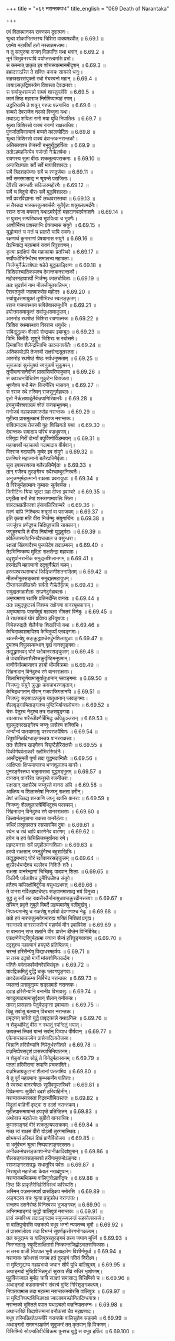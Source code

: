 +++
title = "०६९ नरान्तकवधः"
title_english = "069 Death of Narantaka"

+++

एवं विलपमानस्य रावणस्य दुरात्मनः।  
श्रुत्वा शोकाभितप्तस्य त्रिशिरा वाक्यमब्रवीत् ॥ 6.69.1 ॥   
एवमेव महावीर्यो हतो नस्तातमध्यमः।  
न तु सत्पुरुषा राजन् विलपन्ति यथा भवान् ॥ 6.69.2 ॥   
नूनं त्रिभुवनस्यापि पर्याप्तस्त्वमसि प्रभो।  
स कस्मात् प्राकृत इव शोचस्यात्मानमीदृशम् ॥ 6.69.3 ॥   
ब्रह्मदत्ताऽस्ति ते शक्तिः कवचः सायको धनुः।  
सहस्रखरसंयुक्तो रथो मेघस्वनो महान् ॥ 6.69.4 ॥   
त्वयाऽसकृद्विशस्त्रेण विशस्ता देवदानवाः।  
स सर्वायुधसम्पन्नो राघवं शास्तुमर्हसि ॥ 6.69.5 ॥   
कामं तिष्ठ महाराज निर्गमिष्याम्यहं रणम्।  
उद्धरिष्यामि ते शत्रून् गरुडः पन्नगानिव ॥ 6.69.6 ॥   
शम्बरो देवराजेन नरको विष्णुना यथा।  
तथाऽद्य शयिता रामो मया युधि निपातितः ॥ 6.69.7 ॥   
श्रुत्वा त्रिशिरसो वाक्यं रावणो राक्षसाधिपः।  
पुनर्जातमिवात्मानं मन्यते कालचोदितः ॥ 6.69.8 ॥   
श्रुत्वा त्रिशिरसो वाक्यं देवान्तकनरान्तकौ।  
अतिकायश्च तेजस्वी बभूवुर्युद्धहर्षिताः ॥ 6.69.9 ॥   
ततोऽहमहमित्येव गर्जन्तो नैर्ऋतर्षभाः।  
रावणस्य सुता वीराः शक्रतुल्यपराक्रमाः ॥ 6.69.10 ॥   
अन्तरिक्षगताः सर्वे सर्वे मायाविशारदाः।  
सर्वे त्रिदशदर्पघ्नाः सर्वे च रणदुर्जयाः ॥ 6.69.11 ॥   
सर्वे समरमासाद्य न श्रूयन्ते पराजिताः।  
देवैरपि सगन्धर्वैः सकिन्नरमहोरगैः ॥ 6.69.12 ॥   
सर्वे च विदुषो वीराः सर्वे युद्धविशारदाः।  
सर्वे प्रवरविज्ञानाः सर्वे लब्धवरास्तथा ॥ 6.69.13 ॥   
स तैस्तदा भास्करतुल्यवर्चसैः सुतैर्वृतः शत्रुबलप्रमर्दनैः।  
रराज राजा मघवान् यथाऽमरैर्वृतो महादानवदर्पनाशनैः ॥ 6.69.14 ॥   
स पुत्रान् सम्परिष्वज्य भूषयित्वा च भूषणैः।  
आशीर्भिश्च प्रशस्ताभिः प्रेषयामास संयुगे ॥ 6.69.15 ॥   
युद्धोन्मत्तं च मत्तं च भ्रातरौ चापि रावणः।  
रक्षणार्थं कुमाराणां प्रेषयामास संयुगे ॥ 6.69.16 ॥   
तेऽभिवाद्य महात्मानं रावणं रिपुरावणम्।  
कृत्वा प्रदक्षिणं चैव महाकायाः प्रतस्थिरे ॥ 6.69.17 ॥   
सर्वौषधीभिर्गन्धैश्च समालभ्य महाबलाः।  
निर्जग्मुर्नैर्ऋतश्रेष्ठाः षडेते युद्धकाङ्क्षिणः ॥ 6.69.18 ॥   
त्रिशिराश्चातिकायश्च देवान्तकनरान्तकौ।  
महोदरमहापार्श्वो निर्जग्मुः कालचोदिताः ॥ 6.69.19 ॥   
ततः सुदर्शनं नाम नीलजीमूतसन्निभम्।  
ऐरावतकुले जातमारुरोह महोदरः ॥ 6.69.20 ॥   
सर्वायुधसमायुक्तं तूणीभिश्च स्वलङ्कृतम्।  
रराज गजमास्थाय सवितेवास्तमूर्धनि ॥ 6.69.21 ॥   
हयोत्तमसमायुक्तं सर्वायुधसमाकुलम्।  
आरुरोह रथश्रेष्ठं त्रिशिरा रावणात्मजः ॥ 6.69.22 ॥   
त्रिशिरा रथमास्थाय विरराज धनुर्धरः।  
सविद्युदुल्कः शैलाग्रे सेन्द्रचाप इवाम्बुदः ॥ 6.69.23 ॥   
त्रिभिः किरीटैः शुशुभे त्रिशिराः स रथोत्तमे।  
हिमवानिव शैलेन्द्रस्त्रिभिः काञ्चनपर्वतैः ॥ 6.69.24 ॥   
अतिकायोऽपि तेजस्वी राक्षसेन्द्रसुतस्तदा।  
आरुरोह रथश्रेष्ठं श्रेष्ठः सर्वधनुष्मताम् ॥ 6.69.25 ॥   
सुचक्राक्षं सुसंयुक्तं स्वनुकर्षं सुकूबरम्।  
तूणीबाणासनैर्दीप्तं प्रासासिपरिघाकुलम् ॥ 6.69.26 ॥   
स काञ्चनविचित्रेण मुकुटेन विराजता।  
भूषणैश्च बभौ मेरुः किरणैरिव भासयन् ॥ 6.69.27 ॥   
स रराज रथे तस्मिन् राजसूनुर्महाबलः।  
वृतो नैर्ऋतशार्दूलैर्वज्रपाणिरिवामरैः ॥ 6.69.28 ॥   
हयमुच्चैश्श्रवप्रख्यं श्वेतं कनकभूषणम्।  
मनोजवं महाकायमारुरोह नरान्तकः ॥ 6.69.29 ॥   
गृहीत्वा प्रासमुल्काभं विरराज नरान्तकः।  
शक्तिमादाय तेजस्वी गुहः शिखिगतो यथा ॥ 6.69.30 ॥   
देवान्तकः समादाय परिघं वज्रभूषणम्।  
परिगृह्य गिरीं दोर्भ्यां वपुर्विष्णोर्विडम्बयन् ॥ 6.69.31 ॥   
महापार्श्वो महाकायो गदामादाय वीर्यवान्।  
विरराज गदापाणिः कुबेर इव संयुगे ॥ 6.69.32 ॥   
प्रतस्थिरे महात्मानो बलैरप्रतिमैर्वृताः।  
सुरा इवामरावत्या बलैरप्रतिमैर्वृताः ॥ 6.69.33 ॥   
तान् गजैश्च तुरङ्गैश्च रथैश्चाम्बुदनिस्वनैः।  
अनुजग्मुर्महात्मानो राक्षसाः प्रवरायुधाः ॥ 6.69.34 ॥   
ते विरेजुर्महात्मानः कुमाराः सूर्यवर्चसः।  
किरीटिनः श्रिया जुष्टा ग्रहा दीप्ता इवाम्बरे ॥ 6.69.35 ॥   
प्रगृहीता बभौ तेषां शस्त्राणामावलिः सिता।  
शारदाभ्रप्रतीकाशा हंसावलिरिवाम्बरे ॥ 6.69.36 ॥   
मरणं वापि निश्चित्य शत्रूणां वा पराजयम् ॥ 6.69.37 ॥   
इति कृत्वा मतिं वीरा निर्जग्मुः संयुगार्थिनः ॥ 6.69.38 ॥   
जगर्जुश्च प्रणेदुश्च चिक्षिपुश्चापि सायकान्।  
जगृहुश्चापि ते वीरा निर्यान्तो युद्धदुर्मदाः ॥ 6.69.39 ॥   
क्ष्वेलितास्फोटनिनदैश्चचाल च वसुन्धरा।  
रक्षसां सिंहनादैश्च पुस्फोटेव तदाऽम्बरम् ॥ 6.69.40 ॥   
तेऽभिनिष्क्रम्य मुदिता राक्षसेन्द्रा महाबलाः।  
ददृशुर्वानरानीकं समुद्यतशिलानगम् ॥ 6.69.41 ॥   
हरयोऽपि महात्मानो ददृशुर्नैर्ऋतं बलम्।  
हस्त्यश्वरथसम्बाधं किङ्किणीशतनादितम् ॥ 6.69.42 ॥   
नीलजीमूतसङ्काशं समुद्यतमहायुधम्।  
दीप्तानलपविप्रख्यैः सर्वतो नैर्ऋतैर्वृतम् ॥ 6.69.43 ॥   
समुद्यतमहाशैलाः सम्प्रणेदुर्महाबलाः।  
अमृष्यमाणा रक्षांसि प्रतिनर्दन्ति वानराः ॥ 6.69.44 ॥   
ततः समुद्घुष्टरवं निशम्य रक्षोगणा वानरयूथपानाम्।  
अमृष्यमाणाः परहर्षमुग्रं महाबला भीमतरं विनेदुः ॥ 6.69.45 ॥   
ते राक्षसबलं घोरं प्रविश्य हरियूथपाः।  
विचेरुरुद्यतैः शैलैर्नगाः शिखरिणो यथा ॥ 6.69.46 ॥   
केचिदाकाशमाविश्य केचिदुर्व्यां प्लवङ्गमाः।  
रक्षस्सैन्येषु सङ्क्रुद्धाश्चेरुर्द्रुमशिलायुधाः ॥ 6.69.47 ॥   
द्रुमांश्च विपुलस्कन्धान् गृह्य वानरपुङ्गवाः।  
तद्युद्धमभवद् घोरं रक्षोवानरसङ्कुलम् ॥ 6.69.48 ॥   
ते पादपशिलाशैलैश्चक्रुर्वृष्टिमनूपमाम्।  
बाणौघैर्वायमाणाश्च हरयो भीमविक्रमाः ॥ 6.69.49 ॥   
सिंहनादान् विनेदुश्च रणे वानरराक्षसाः।  
शिलाभिश्चूर्णयामासुर्यातुधानान् प्लवङ्गमाः ॥ 6.69.50 ॥   
निजघ्नुः संयुगे क्रुद्धाः कवचाभरणावृतान्।  
केचिद्रथगतान् वीरान् गजवाजिगतानपि ॥ 6.69.51 ॥   
निजघ्नुः सहसाऽऽप्लुत्य यातुधानान् प्लवङ्गमाः।  
शैलशृङ्गाचिताङ्गाश्च मुष्टिभिर्वान्तलोचनाः ॥ 6.69.52 ॥   
चेरुः पेतुश्च नेदुश्च तत्र राक्षसपुङ्गवाः।  
राक्षसाश्च शरैस्तीक्ष्णैर्बिभिदुः कपिकुञ्जरान् ॥ 6.69.53 ॥   
शूलमुद्गरखड्गैश्च जघ्नुः प्रासैश्च शक्तिभिः।  
अन्योन्यं पातयामासुः परस्परजयैषिणः ॥ 6.69.54 ॥   
रिपुशोणितदिग्धाङ्गास्तत्र वानरराक्षसाः।  
ततः शैलैश्च खड्गैश्च विसृष्टैर्हरिराक्षसैः ॥ 6.69.55 ॥   
विकीर्णपर्वताकारै रक्षोभिररिमर्दनैः।  
आसीद्वसुमती पूर्णा तदा युद्धमदान्वितैः ॥ 6.69.56 ॥   
आक्षिप्ताः क्षिप्यमाणाश्च भग्नशूलाश्च वानरैः।  
पुनरङ्गैस्तथा चक्रुरासन्ना युद्धमद्भुतम् ॥ 6.69.57 ॥   
वानरान् वानरैरेव जघ्नुस्ते रजनीचराः।  
राक्षसान् राक्षसैरेव जघ्नुस्ते वानरा अपि ॥ 6.69.58 ॥   
आक्षिप्य च शिलास्तेषां निजघ्नू राक्षसा हरीन्।  
तेषां चाच्छिद्य शस्त्राणि जघ्नू रक्षांसि वानराः ॥ 6.69.59 ॥   
निजघ्नुः शैलशूलास्त्रैर्बिभिदुश्च परस्परम्।  
सिंहनादान् विनेदुश्च रणे वानरराक्षसाः ॥ 6.69.60 ॥   
छिन्नवर्मतनुत्राणा राक्षसा वानरैर्हताः।  
रुधिरं प्रस्रुतास्तत्र रससारमिव द्रुमाः ॥ 6.69.61 ॥   
रथेन च रथं चापि वारणेनैव वारणम् ॥ 6.69.62 ॥   
हयेन च हयं केचिन्निजघ्नुर्वानरा रणे।  
प्रहृष्टमनसः सर्वे प्रगृहीतमनःशिलाः ॥ 6.69.63 ॥   
हरयो राक्षसान् जघ्नुर्द्रुमैश्च बहुशाखिभिः।  
तद्युद्धमभवद् घोरं रक्षोवानरसङ्कुलम् ॥ 6.69.64 ॥   
क्षुरप्रैरर्धचन्द्रैश्च भल्लैश्च निशितैः शरैः।  
राक्षसा वानरेन्द्राणां चिच्छिदुः पादपान् शिलाः ॥ 6.69.65 ॥   
विकीर्णैः पर्वताग्रैश्च द्रुमैश्छिन्नैश्च संयुगे।  
हतैश्च कपिरक्षोबिर्दुर्गमा वसुधाऽभवत् ॥ 6.69.66 ॥   
ते वानरा गर्वितहृष्टचेष्टाः सङ्ग्राममासाद्य भयं विमुच्य।  
युद्धं तु सर्वे सह राक्षसैस्तैर्नानायुधाश्चक्रुरदीनसत्त्वाः ॥ 6.69.67 ॥   
तस्मिन् प्रवृत्ते तुमुले विमर्दे प्रहृष्यमाणेषु वलीमुखेषु।  
निपात्यमानेषु च राक्षसेषु महर्षयो देवगणाश्च नेदुः ॥ 6.69.68 ॥   
ततो हयं मारुततुल्यवेगमारुह्य शक्तिं निशितां प्रगृह्य।  
नरान्तको वानरराजसैन्यं महार्णवं मीन इवाविवेश ॥ 6.69.69 ॥   
स वानरान् सप्त शतानि वीरः प्रासेन दीप्तेन विनिर्बिभेद।  
एकक्षणेनेन्द्ररिपुर्महात्मा जघान सैन्यं हरिपुङ्गवानाम् ॥ 6.69.70 ॥   
ददृशुश्च महात्मानं हयपृष्ठे प्रतिष्ठितम्।  
चरन्तं हरिसैन्येषु विद्याधरमहर्षयः ॥ 6.69.71 ॥   
स तस्य ददृशो मार्गो मांसशोणितकर्दमः।  
पतितैः पर्वताकारैर्वानरैरभिसंवृतः ॥ 6.69.72 ॥   
यावद्विक्रमितुं बुद्धिं चक्रुः प्लवगपुङ्गवाः।  
तावदेतानतिक्रम्य निर्बिभेद नरान्तकः ॥ 6.69.73 ॥   
ज्वलन्तं प्रासमुद्यम्य सङ्ग्रामाग्रे नरान्तकः।  
ददाह हरिसैन्यानि वनानीव विभावसुः ॥ 6.69.74 ॥   
यावदुत्पाटयामासुर्वृक्षान् शैलान् वनौकसः।  
तावत् प्रासहताः पेतुर्वज्रकृत्ता इवाचलाः ॥ 6.69.75 ॥   
दिक्षु सर्वासु बलवान् विचचार नरान्तकः।  
प्रमृद्नन् सर्वतो युद्धे प्रावृट्काले यथाऽनिलः ॥ 6.69.76 ॥   
न शेकुर्धावितुं वीरा न स्थातुं स्पन्दितुं भयात्।  
उत्पतन्तं स्थितं यान्तं सर्वान् विव्याध वीर्यवान् ॥ 6.69.77 ॥   
एकेनान्तककल्पेन प्रासेनादित्यतेजसा।  
भिन्नानि हरिसैन्यानि निपेतुर्धरणीतले ॥ 6.69.78 ॥   
वज्रनिष्पेषसदृशं प्रासस्याभिनिपातनम्।  
न शेकुर्वानराः सोढुं ते विनेदुर्महास्वनम् ॥ 6.69.79 ॥   
पततां हरिवीराणां रूपाणि प्रचकाशिरे।  
वज्रभिन्नाग्रकूटानां शैलानां पततामिव ॥ 6.69.80 ॥   
ये तु पूर्वं महात्मानः कुम्भकर्णेन पातिताः।  
ते स्वस्था वानरश्रेष्ठाः सुग्रीवमुपतस्थिरे ॥ 6.69.81 ॥   
विप्रेक्षमाणः सुग्रीवो ददर्श हरिवाहिनीम्।  
नरान्तकभयत्रस्तां विद्रवन्तीमितस्ततः ॥ 6.69.82 ॥   
विद्रुतां वाहिनीं दृष्ट्वा स ददर्श नरान्तकम्।  
गृहीतप्रासमायान्तं हयपृष्ठे प्रतिष्ठितम् ॥ 6.69.83 ॥   
अथोवाच महातेजाः सुग्रीवो वानराधिपः।  
कुमारमङ्गदं वीरं शक्रतुल्यपराक्रमम् ॥ 6.69.84 ॥   
गच्छ त्वं राक्षसं वीरो योऽसौ तुरगमास्थितः।  
क्षोभयन्तं हरिबलं क्षिप्रं प्राणैर्वियोजय ॥ 6.69.85 ॥   
स भर्तुर्वचनं श्रुत्वा निष्पपाताङ्गदस्ततः।  
अनीकान्मेघसङ्काशान्मेघानीकादिवांशुमान् ॥ 6.69.86 ॥   
शैलसङ्घातसङ्काशो हरीणामुत्तमोऽङ्गदः।  
रराजाङ्गदसन्नद्धः सधातुरिव पर्वतः ॥ 6.69.87 ॥   
निरायुधो महातेजाः केवलं नखदंष्ट्रवान्।  
नरान्तकमभिक्रम्य वालिपुत्रोऽब्रवीद्वचः ॥ 6.69.88 ॥   
तिष्ठ किं प्राकृतैरेभिर्हरिभिस्त्वं करिष्यसि।  
अस्मिन् वज्रसमस्पर्शं प्रासङ्क्षिप ममोरसि ॥ 6.69.89 ॥   
अङ्गदस्य वचः श्रुत्वा प्रचुक्रोध नरान्तकः।  
सन्दश्य दशनैरोष्ठं विनिश्वस्य भुजङ्गवत् ॥ 6.69.90 ॥   
अभिगम्याङ्गदं क्रुद्धो वालिपुत्रं नरान्तकः ॥ 6.69.91 ॥   
प्रासं समाविध्य तदाऽङ्गदाय समुज्ज्वलन्तं सहसोत्ससर्ज।  
स वालिपुत्रोरसि वज्रकल्पे बभूव भग्नो न्यपतच्च भूमौ ॥ 6.69.92 ॥   
तं प्रासमालोक्य तदा विभग्नं सुपर्णकृत्तोरगभोगकल्पम्।  
तलं समुद्यम्य स वालिपुत्रस्तुरङ्गमं तस्य जघान मूर्ध्नि ॥ 6.69.93 ॥   
निमग्नतालुः स्फुटिताक्षितारो निष्क्रान्तजिह्वोऽचलसन्निकाशः।  
स तस्य वाजी निपपात भूमौ तलप्रहारेण विशीर्णमूर्धा ॥ 6.69.94 ॥   
नरान्तकः क्रोधवशं जगाम हतं तुरङ्गं पतितं निरीक्ष्य।  
स मुष्टिमुद्यम्य महाप्रभावो जघान शीर्षे युधि वालिपुत्रम् ॥ 6.69.95 ॥   
अथाङ्गदो मुष्टिविभिन्नमूर्धा सुस्राव तीव्रं रुधिरं भृशोष्णम्।  
मुहुर्विजज्वाल मुमोह चापि सञ्ज्ञां समासाद्य विसिष्मिये च ॥ 6.69.96 ॥   
अथाङ्गदो वज्रसमानवेगं संवर्त्य मुष्टिं गिरिशृङ्गकल्पम्।  
निपातयामास तदा महात्मा नरान्तकस्योरसि वालिपुत्रः ॥ 6.69.97 ॥   
स मुष्टिनिष्पष्टविभिन्नवक्षा ज्वालावमच्छोणितदिग्धगात्रः।  
नरान्तको भूमितले पपात यथाऽचलो वज्रनिपातभग्नः ॥ 6.69.98 ॥   
अथान्तरिक्षे त्रिदशोत्तमानां वनौकसां चैव महाप्रणादः।  
बभूव तस्मिन्निहतेऽग्र्यवीरे नरान्तके वालिसुतेन सङ्ख्ये ॥ 6.69.99 ॥   
अथाङ्गदो राममनःप्रहर्षणं सुदुष्करं तत् कृतवान् हि विक्रमम्।  
विसिष्मिये सोऽप्यतिवीर्यविक्रमः पुनश्च युद्धे स बभूव हर्षितः ॥ 6.69.100 ॥   
